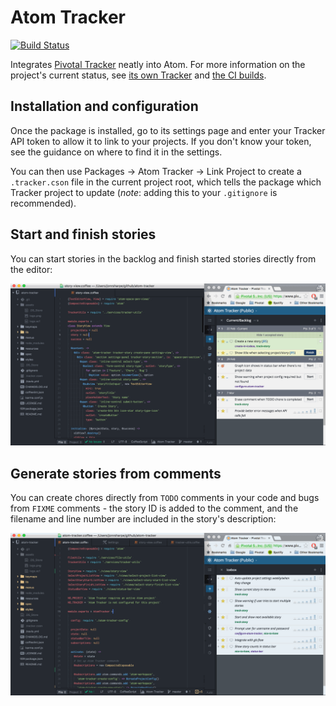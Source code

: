 # Atom Tracker

[![Build Status][3]][4]

Integrates [Pivotal Tracker][1] neatly into Atom. For more information on the
project's current status, see [its own Tracker][2] and [the CI builds][4].

## Installation and configuration

Once the package is installed, go to its settings page and enter your Tracker
API token to allow it to link to your projects. If you don't know your token,
see the guidance on where to find it in the settings.

You can then use Packages -> Atom Tracker -> Link Project to create a
`.tracker.cson` file in the current project root, which tells the package which
Tracker project to update (*note*: adding this to your `.gitignore` is
recommended).

## Start and finish stories

You can start stories in the backlog and finish started stories directly from
the editor:

![Finishing a story](https://github.com/textbook/atom-tracker/blob/master/resources/finish-story.gif?raw=true)

## Generate stories from comments

You can create chores directly from `TODO` comments in your code and bugs from
`FIXME` comments - the story ID is added to the comment, and the filename and
line number are included in the story's description:

![Creating a story](https://github.com/textbook/atom-tracker/blob/master/resources/create-todo.gif?raw=true)

[1]: https://www.pivotaltracker.com
[2]: https://www.pivotaltracker.com/n/projects/1520307
[3]: https://travis-ci.org/textbook/atom-tracker.svg?branch=master
[4]: https://travis-ci.org/textbook/atom-tracker
